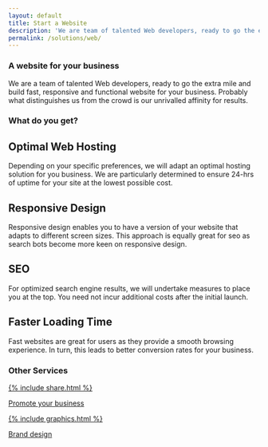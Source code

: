 ```yaml
---
layout: default
title: Start a Website
description: 'We are team of talented Web developers, ready to go the extra mile and build fast, responsive and functional website for your business.'
permalink: /solutions/web/
---
```

<section class = 'division weather'>
  <section class = 'about transparent'>
    <div class = ''>
      <div class = 'half'>
        <h1>A website for your business</h1>
        <p>We are a team of talented Web developers, ready to go the extra mile and build fast, responsive and functional website for your business.
          Probably what distinguishes us from the crowd is our unrivalled affinity for results.
        </p>
      </div>
    </div>
  </section>
  <section>
    <h1>What do you get?</h1>
    <div class = 'flex-panel tree'>
      <div class = 'flex-item duo'>
        <h2>Optimal Web Hosting</h2>
        <p>
          Depending on your specific preferences, we will adapt an optimal hosting solution for you business.
          We are particularly determined to ensure 24-hrs of uptime for your site at the lowest possible cost.
        </p>
      </div>
      <div class = 'flex-item duo'><div class = 'service-icon'><i class = 'icon icon-cloud'></i></div></div>
      <div class = 'flex-item duo'><div class = 'service-icon'><i class = 'icon icon-desktop'></i></div></div>
      <div class = 'flex-item duo'>
        <h2>Responsive Design</h2>
        <p>
          Responsive design enables you to have a version of your website that adapts to different screen
          sizes. This approach is equally great for seo as search bots become more keen on responsive design.
        </p>
      </div>
      <div class = 'flex-item duo'>
        <h2>SEO</h2>
        <p>
          For optimized search engine results, we will undertake measures to place you at the top. You need not incur additional costs after the initial launch.
        </p>
      </div>
      <div class = 'flex-item duo'><div class = 'service-icon'><i class = 'icon icon-search'></i></div></div>
      <div class = 'flex-item duo'><div class = 'service-icon'><i class = 'icon icon-rocket'></i></div></div>
      <div class = 'flex-item duo'>
        <h2>Faster Loading Time</h2>
        <p>
          Fast websites are great for users as they provide a smooth browsing experience. In turn, this
          leads to better conversion rates for your business.
        </p>
      </div>
    </div>
    <div class = 'center-text' id = 'other'>
      <h3>Other Services</h3>
      <div class = 'expand-me flex-panel'>
        <a href = '/solutions/social/' class = 'flex-item quad'>
         <p class = 'center-text'><span class = 'svg-icon'>{% include share.html %}</span></p>
          <p>Promote your business</p>
        </a>
        <a href = '/solutions/brand/' class = 'flex-item quad'>
         <p class = 'center-text'><span class = 'svg-icon'>{% include graphics.html %}</span></p>
          <p>Brand design</p>
        </a>
      </div>
    </div>
  </section>
</section>